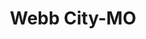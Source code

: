 ---
title: Webb City-MO
slug: webb-city-mo
f_state:
- cms/state/missouri.md
f_locations:
- cms/payday-loan/4-state-bail-enforcement-recovery-services-114.md
- cms/payday-loan/advance-america-3155.md
- cms/payday-loan/check-into-cash-12860.md
- cms/payday-loan/check-into-cash-12866.md
- cms/payday-loan/check-into-cash-12867.md
- cms/payday-loan/quick-cash-24940.md
- cms/payday-loan/quick-cash-24944.md
- cms/payday-loan/quick-cash-inc-25183.md
updated-on: '2024-05-30T13:41:28.615Z'
created-on: '2024-05-30T13:41:28.615Z'
published-on: '2024-05-30T13:54:32.469Z'
f_city: Webb City
layout: '[city].html'
tags: city
---